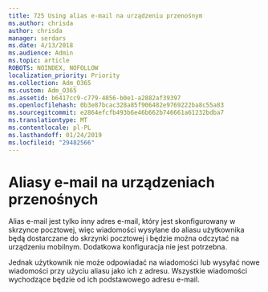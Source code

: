 ```yaml
---
title: 725 Using alias e-mail na urządzeniu przenośnym
ms.author: chrisda
author: chrisda
manager: serdars
ms.date: 4/13/2018
ms.audience: Admin
ms.topic: article
ROBOTS: NOINDEX, NOFOLLOW
localization_priority: Priority
ms.collection: Adm_O365
ms.custom: Adm_O365
ms.assetid: b6417cc9-c779-4856-b0e1-a2882af39397
ms.openlocfilehash: 0b3e87bcac328a85f906482e9769222ba8c55a83
ms.sourcegitcommit: e2864efcfb493b6e46b662b746661a61232bdba7
ms.translationtype: MT
ms.contentlocale: pl-PL
ms.lasthandoff: 01/24/2019
ms.locfileid: "29482566"
---
```

# <a name="email-aliases-on-mobile-devices"></a>Aliasy e-mail na urządzeniach przenośnych

Alias e-mail jest tylko inny adres e-mail, który jest skonfigurowany w skrzynce pocztowej, więc wiadomości wysyłane do aliasu użytkownika będą dostarczane do skrzynki pocztowej i będzie można odczytać na urządzeniu mobilnym. Dodatkowa konfiguracja nie jest potrzebna.
  
Jednak użytkownik nie może odpowiadać na wiadomości lub wysyłać nowe wiadomości przy użyciu aliasu jako ich z adresu. Wszystkie wiadomości wychodzące będzie od ich podstawowego adresu e-mail.
  

